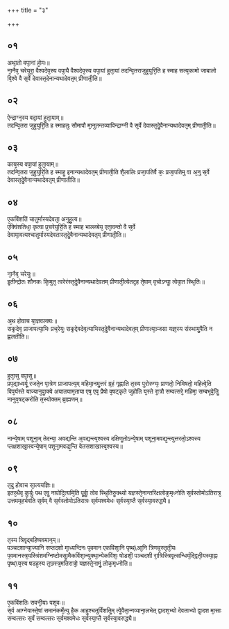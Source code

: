 +++
title = "३"

+++
## ०१
अथा᳘तो वपा᳘नां हो᳘मः॥  
ना᳘नैव᳘ चरेयुरा᳘ वैश्वदेव᳘स्य वपा᳘यै वैश्वदेव᳘स्य वपा᳘यां हुता᳘यां तदन्वि᳘तराजुहुयुरि᳘ति ह स्माह सत्य᳘कामो जाबालो वि᳘श्वे वै स᳘र्वे देवास्त᳘देनान्यथादेवत᳘म् प्रीणाती᳘ति॥  
## ०२
ऐन्द्राग्न᳘स्य वदा᳘यां हुता᳘याम्॥  
तदन्वि᳘तरा जुहुयुरि᳘ति ह स्माहतुः सौमापौ मा᳘नुतन्तव्याविन्द्राग्नी वै स᳘र्वे देवास्त᳘देॗवैनान्यथादेवत᳘म् प्रीणाती᳘ति॥  
## ०३
काय᳘स्य वपा᳘यां हुता᳘याम्॥  
तदन्वि᳘तरा जुहुयुरि᳘ति ह स्माहॗ इनान्यथादेवत᳘म् प्रीणाती᳘ति शै᳘लालिः प्रजा᳘पतिर्वै कः᳘ प्रजा᳘पतिमु वा अ᳘नु स᳘र्वे देवास्त᳘देॗवैनान्यथादेवत᳘म् प्रीणातीति॥  
## ०४
ए᳘कविंशतिं चातुर्मास्यदेवता᳘ अनुहु᳘त्य॥  
एक्विंशतिधा᳘ कृत्वा प्र᳘चरेयुरि᳘ति ह स्माह भाल्लबेय᳘ एता᳘वन्तो वै स᳘र्वे देवाया᳘वत्यश्चातुर्मास्यदेवतास्त᳘देॗवैनान्यथादेवत᳘म् प्रीणाती᳘ति॥  
## ०५
ना᳘नैव᳘ चरेयुः॥  
इ᳘तीन्द्रोतः शौनकः कि᳘मुत᳘ त्वरेरंस्त᳘देॗवैनान्यथादेवतम् प्रीणाती᳘त्येतद᳘ह ते᳘षाम् व᳘चोऽन्याॗ त्वेवा᳘त स्थि᳘तिः॥  
## ०६
अ᳘थ होवाच या᳘ज्ञवल्क्यः॥  
सकृ᳘देव᳘ प्राजापत्या᳘भिः प्रच᳘रेयुः सकृ᳘द्देवदेव᳘त्याभिस्त᳘देॗवैनान्यथादेवत᳘म् प्रीणात्य᳘ञ्जसा यज्ञ᳘स्य संस्थामु᳘पैति न ह्वलतीति॥  
## ०७
हुता᳘सु वपा᳘सु॥  
प्रप᳘द्याध्वर्यू᳘ रजते᳘न पा᳘त्रेण प्राजापत्य᳘म् महिमा᳘नमु᳘त्तरं ग्र᳘हं गृह्णाति त᳘स्य पुरोरुग्यः᳘ प्राणतो᳘ निमिषतो᳘ महित्वे᳘ति विप᳘र्यस्ते याज्यानुवाॗक्ये अयातयाम᳘ताया एष᳘ एव᳘ प्रैषो व᳘षट्कृते जुहोति य᳘स्ते रा᳘त्रौ सम्वत्सरे᳘ महिमा᳘ सम्बभूवे᳘तिॗ नानुव᳘षट्करोति त᳘स्योक्तम् ब्रा᳘ह्मणम्॥  
## ०८
नान्ये᳘षाम् पशूना᳘म् तेदन्या᳘ अवद्यन्ति अ᳘वद्यन्त्य᳘श्वस्य दक्षिणॗतोऽन्ये᳘षाम् पशूना᳘मवद्य᳘न्त्युत्तरतो᳘ऽश्वस्य प्लक्षशाखा᳘स्वन्ये᳘षाम् पशूना᳘मवद्य᳘न्ति वेतसशाखास्व᳘श्वस्य॥  
## ०९
त᳘दु होवाच सा᳘त्ययज्ञिः॥  
इतर᳘थैव᳘ कुर्युः पथ एवॗ नापोदि᳘त्यमि᳘ति पू᳘र्वाॗ त्वेव स्थि᳘तिरुॗक्थ्यो यज्ञस्ते᳘नान्तरिक्षलोक᳘मृध्नोति स᳘र्वस्तोमोऽतिरात्र᳘ उत्तमम᳘हर्भवति स᳘र्वम् वै स᳘र्वस्तोमोऽतिरात्रः स᳘र्वमश्वमेधः स᳘र्वस्या᳘प्तै स᳘र्वस्या᳘वरुद्ध्यै॥  
## १०
त᳘स्य त्रिवृ᳘द्बहिष्पवमान᳘म्॥  
पञ्चदशान्या᳘ज्यानि सप्तदशो मा᳘ध्यन्दिनः प᳘वमान एकविंशा᳘नि पृष्थ्\आ᳘नि त्रिणव᳘स्तृती᳘यः प᳘वमानस्त्र᳘यस्त्रिंशमग्निष्टोमसाॗमैकविंशा᳘न्युक्था᳘न्येकविंशः᳘ षोडशी᳘ पञ्चदशी रा᳘त्रिस्त्रिवृ᳘त्सन्धिर्य᳘द्द्विती᳘यस्या᳘ह्नः पृष्थ्\य᳘स्य षडह᳘स्य त᳘छस्त्र᳘मतिरात्रो᳘ यज्ञस्ते᳘नामुं᳘ लोक᳘मृध्नोति॥  
## ११
ए᳘कविंशतिः सवनी᳘याः पश᳘वः॥  
स᳘र्व आग्नेयास्ते᳘षां समानंकर्मे᳘त्यु है᳘क आहुश्चतुर्विंशतिॗम् त्वेॗवैता᳘न्गव्याना᳘लभेत् द्वादश᳘भ्यो देवताभ्यो द्वा᳘दश मा᳘साः सम्वत्सरः स᳘र्वं सम्वत्सरः स᳘र्वमश्वमेधः स᳘र्वस्या᳘प्तै स᳘र्वस्या᳘वरुद्ध्यै॥  